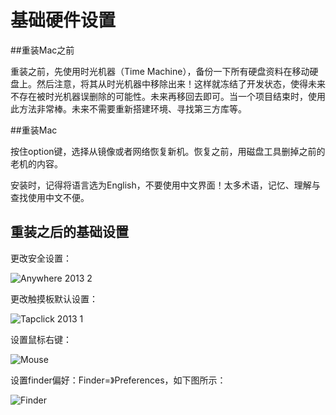 # 基础硬件设置

##重装Mac之前

重装之前，先使用时光机器（Time Machine），备份一下所有硬盘资料在移动硬盘上。然后注意，将其从时光机器中移除出来！这样就冻结了开发状态，使得未来不存在被时光机器误删除的可能性。未来再移回去即可。当一个项目结束时，使用此方法非常棒。未来不需要重新搭建环境、寻找第三方库等。

##重装Mac

按住option键，选择从镜像或者网络恢复新机。恢复之前，用磁盘工具删掉之前的老机的内容。

安装时，记得将语言选为English，不要使用中文界面！太多术语，记忆、理解与查找使用中文不便。

## 重装之后的基础设置

更改安全设置：

![Anywhere 2013 2](http://www.yangzhiping.com/images/mac-2013-dev/anywhere-2013-2.png)

更改触摸板默认设置：

![Tapclick 2013 1](http://www.yangzhiping.com/images/mac-2013-dev/tapclick-2013-1.png)

设置鼠标右键：

![Mouse](http://www.yangzhiping.com/images/mac-2013-dev/mouse.jpg)

设置finder偏好：Finder=》Preferences，如下图所示：

![Finder](http://www.yangzhiping.com/images/mac-2013-dev/finder.png)